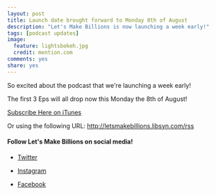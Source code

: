 ```yaml
---
layout: post
title: Launch date brought forward to Monday 8th of August
description: "Let's Make Billions is now launching a week early!"
tags: [podcast updates]
image:
  feature: lightsbokeh.jpg
  credit: mention.com
comments: yes
share: yes
---
```


So excited about the podcast that we're launching a week early!

The first 3 Eps will all drop now this Monday the 8th of August!

<a href="https://itunes.apple.com/au/podcast/lets-make-billions-comedy/id1140431298?mt=2" role="button" class="btn btn-info">Subscribe Here on iTunes</a>

Or using the following URL: http://letsmakebillions.libsyn.com/rss

#### Follow Let's Make Billions on social media!

+ [Twitter](http://twitter.com/billionspod)
- [Instagram](http://instagram.com/billionspod)
* [Facebook](https://www.facebook.com/Lets-Make-Billions-1407636002876693/)